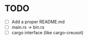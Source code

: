 # TODO
- [ ] Add a proper README.md
- [ ] main.rs -> bin.rs
- [ ] cargo interface (like cargo-creusot)
